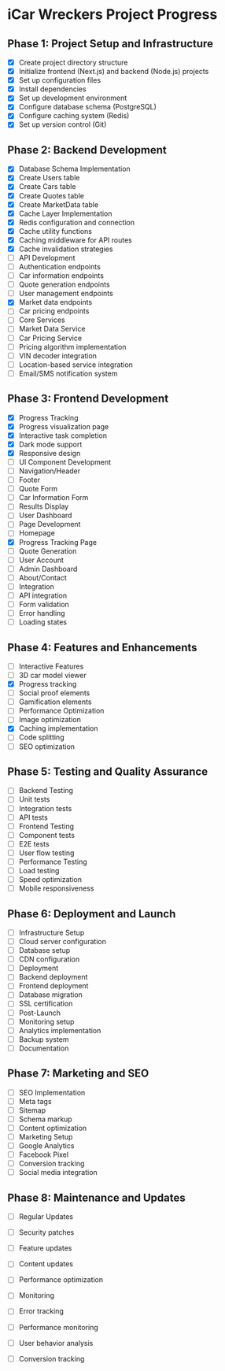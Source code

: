 # iCar Wreckers Project Progress

## Phase 1: Project Setup and Infrastructure
- [x] Create project directory structure
- [x] Initialize frontend (Next.js) and backend (Node.js) projects
- [x] Set up configuration files
- [x] Install dependencies
- [x] Set up development environment
- [x] Configure database schema (PostgreSQL)
- [x] Configure caching system (Redis)
- [x] Set up version control (Git)

## Phase 2: Backend Development
- [x] Database Schema Implementation
- [x] Create Users table
- [x] Create Cars table
- [x] Create Quotes table
- [x] Create MarketData table
- [x] Cache Layer Implementation
- [x] Redis configuration and connection
- [x] Cache utility functions
- [x] Caching middleware for API routes
- [x] Cache invalidation strategies
- [ ] API Development
- [ ] Authentication endpoints
- [ ] Car information endpoints
- [ ] Quote generation endpoints
- [ ] User management endpoints
- [x] Market data endpoints
- [ ] Car pricing endpoints
- [ ] Core Services
- [ ] Market Data Service
- [ ] Car Pricing Service
- [ ] Pricing algorithm implementation
- [ ] VIN decoder integration
- [ ] Location-based service integration
- [ ] Email/SMS notification system

## Phase 3: Frontend Development
- [x] Progress Tracking
- [x] Progress visualization page
- [x] Interactive task completion
- [x] Dark mode support
- [x] Responsive design
- [ ] UI Component Development
- [ ] Navigation/Header
- [ ] Footer
- [ ] Quote Form
- [ ] Car Information Form
- [ ] Results Display
- [ ] User Dashboard
- [ ] Page Development
- [ ] Homepage
- [x] Progress Tracking Page
- [ ] Quote Generation
- [ ] User Account
- [ ] Admin Dashboard
- [ ] About/Contact
- [ ] Integration
- [ ] API integration
- [ ] Form validation
- [ ] Error handling
- [ ] Loading states

## Phase 4: Features and Enhancements
- [ ] Interactive Features
- [ ] 3D car model viewer
- [x] Progress tracking
- [ ] Social proof elements
- [ ] Gamification elements
- [ ] Performance Optimization
- [ ] Image optimization
- [x] Caching implementation
- [ ] Code splitting
- [ ] SEO optimization

## Phase 5: Testing and Quality Assurance
- [ ] Backend Testing
- [ ] Unit tests
- [ ] Integration tests
- [ ] API tests
- [ ] Frontend Testing
- [ ] Component tests
- [ ] E2E tests
- [ ] User flow testing
- [ ] Performance Testing
- [ ] Load testing
- [ ] Speed optimization
- [ ] Mobile responsiveness

## Phase 6: Deployment and Launch
- [ ] Infrastructure Setup
- [ ] Cloud server configuration
- [ ] Database setup
- [ ] CDN configuration
- [ ] Deployment
- [ ] Backend deployment
- [ ] Frontend deployment
- [ ] Database migration
- [ ] SSL certification
- [ ] Post-Launch
- [ ] Monitoring setup
- [ ] Analytics implementation
- [ ] Backup system
- [ ] Documentation

## Phase 7: Marketing and SEO
- [ ] SEO Implementation
- [ ] Meta tags
- [ ] Sitemap
- [ ] Schema markup
- [ ] Content optimization
- [ ] Marketing Setup
- [ ] Google Analytics
- [ ] Facebook Pixel
- [ ] Conversion tracking
- [ ] Social media integration

## Phase 8: Maintenance and Updates
- [ ] Regular Updates
- [ ] Security patches
- [ ] Feature updates
- [ ] Content updates
- [ ] Performance optimization
- [ ] Monitoring
- [ ] Error tracking
- [ ] Performance monitoring
- [ ] User behavior analysis
- [ ] Conversion tracking

